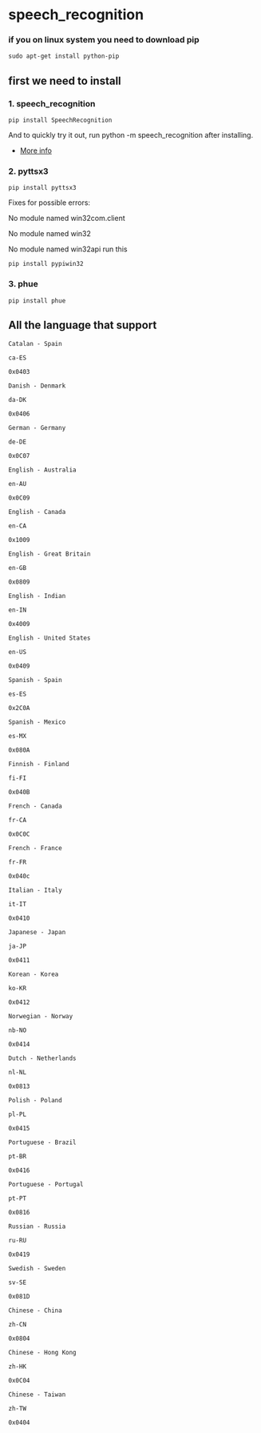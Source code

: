 # speech_recognition
### if you on linux system you need to download pip 
```
sudo apt-get install python-pip
```
## first we need to install 

### 1. speech_recognition
```
pip install SpeechRecognition
```

And to quickly try it out, run python -m speech_recognition after installing.

- [More info](https://pypi.python.org/pypi/SpeechRecognition/)  
### 2. pyttsx3
```
pip install pyttsx3
```

Fixes for possible errors:

No module named win32com.client

No module named win32

No module named win32api
run this
```
pip install pypiwin32
```

### 3. phue 
```
pip install phue
```

## All the language that support
```
Catalan - Spain

ca-ES

0x0403

Danish - Denmark

da-DK

0x0406

German - Germany

de-DE

0x0C07

English - Australia

en-AU

0x0C09

English - Canada

en-CA

0x1009

English - Great Britain

en-GB

0x0809

English - Indian

en-IN

0x4009

English - United States

en-US

0x0409

Spanish - Spain

es-ES

0x2C0A

Spanish - Mexico

es-MX

0x080A

Finnish - Finland

fi-FI

0x040B

French - Canada

fr-CA

0x0C0C

French - France

fr-FR

0x040c

Italian - Italy

it-IT

0x0410

Japanese - Japan

ja-JP

0x0411

Korean - Korea

ko-KR

0x0412

Norwegian - Norway

nb-NO

0x0414

Dutch - Netherlands

nl-NL

0x0813

Polish - Poland

pl-PL

0x0415

Portuguese - Brazil

pt-BR

0x0416

Portuguese - Portugal

pt-PT

0x0816

Russian - Russia

ru-RU

0x0419

Swedish - Sweden

sv-SE

0x081D

Chinese - China

zh-CN

0x0804

Chinese - Hong Kong

zh-HK

0x0C04

Chinese - Taiwan

zh-TW

0x0404
```
